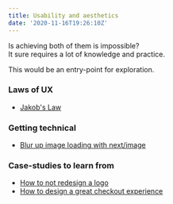 ```yaml
---
title: Usability and aesthetics
date: '2020-11-16T19:26:10Z'
---
```


Is achieving both of them is impossible? \
It sure requires a lot of knowledge and practice.

This would be an entry-point for exploration.

### Laws of UX
- [Jakob's Law](./jakobs-law.md)

### Getting technical
- [Blur up image loading with next/image](./blur-up-image-loading-with-next.md)

### Case-studies to learn from
- [How to not redesign a logo](./how-to-not-redesign-a-logo.md)
- [How to design a great checkout experience](./how-to-design-a-checkout-experience.md)
